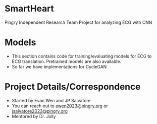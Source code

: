# SmartHeart
Pingry Independent Research Team Project for analyzing ECG with CNN 

# Models
- This section contains code for training/evaluating models for ECG to ECG translation. Pretrained models are also available.  
- So far we have implementations for CycleGAN

# Project Details/Correspondence 
- Started by Evan Wen and JP Salvatore
- You can reach out to ewen2023@pingry.org or jsalvatore2023@pingry.org
- Mentored by Dr. Jolly 
